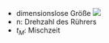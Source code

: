 - dimensionslose Größe
![](Pasted%20image%2020250527133615.png)
- n: Drehzahl des Rührers 
- $t_M$: Mischzeit